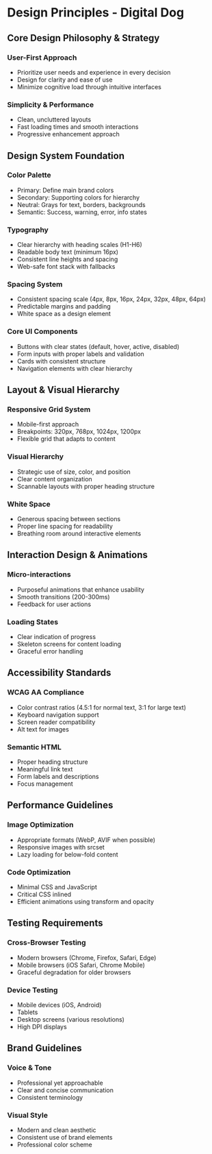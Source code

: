 # Design Principles - Digital Dog

## Core Design Philosophy & Strategy

### User-First Approach
- Prioritize user needs and experience in every decision
- Design for clarity and ease of use
- Minimize cognitive load through intuitive interfaces

### Simplicity & Performance
- Clean, uncluttered layouts
- Fast loading times and smooth interactions
- Progressive enhancement approach

## Design System Foundation

### Color Palette
- Primary: Define main brand colors
- Secondary: Supporting colors for hierarchy
- Neutral: Grays for text, borders, backgrounds
- Semantic: Success, warning, error, info states

### Typography
- Clear hierarchy with heading scales (H1-H6)
- Readable body text (minimum 16px)
- Consistent line heights and spacing
- Web-safe font stack with fallbacks

### Spacing System
- Consistent spacing scale (4px, 8px, 16px, 24px, 32px, 48px, 64px)
- Predictable margins and padding
- White space as a design element

### Core UI Components
- Buttons with clear states (default, hover, active, disabled)
- Form inputs with proper labels and validation
- Cards with consistent structure
- Navigation elements with clear hierarchy

## Layout & Visual Hierarchy

### Responsive Grid System
- Mobile-first approach
- Breakpoints: 320px, 768px, 1024px, 1200px
- Flexible grid that adapts to content

### Visual Hierarchy
- Strategic use of size, color, and position
- Clear content organization
- Scannable layouts with proper heading structure

### White Space
- Generous spacing between sections
- Proper line spacing for readability
- Breathing room around interactive elements

## Interaction Design & Animations

### Micro-interactions
- Purposeful animations that enhance usability
- Smooth transitions (200-300ms)
- Feedback for user actions

### Loading States
- Clear indication of progress
- Skeleton screens for content loading
- Graceful error handling

## Accessibility Standards

### WCAG AA Compliance
- Color contrast ratios (4.5:1 for normal text, 3:1 for large text)
- Keyboard navigation support
- Screen reader compatibility
- Alt text for images

### Semantic HTML
- Proper heading structure
- Meaningful link text
- Form labels and descriptions
- Focus management

## Performance Guidelines

### Image Optimization
- Appropriate formats (WebP, AVIF when possible)
- Responsive images with srcset
- Lazy loading for below-fold content

### Code Optimization
- Minimal CSS and JavaScript
- Critical CSS inlined
- Efficient animations using transform and opacity

## Testing Requirements

### Cross-Browser Testing
- Modern browsers (Chrome, Firefox, Safari, Edge)
- Mobile browsers (iOS Safari, Chrome Mobile)
- Graceful degradation for older browsers

### Device Testing
- Mobile devices (iOS, Android)
- Tablets
- Desktop screens (various resolutions)
- High DPI displays

## Brand Guidelines

### Voice & Tone
- Professional yet approachable
- Clear and concise communication
- Consistent terminology

### Visual Style
- Modern and clean aesthetic
- Consistent use of brand elements
- Professional color scheme